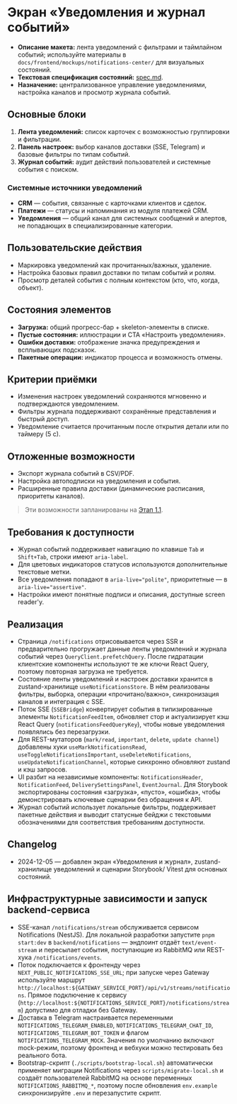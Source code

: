 # Экран «Уведомления и журнал событий»

- **Описание макета:** лента уведомлений с фильтрами и таймлайном событий; используйте материалы в `docs/frontend/mockups/notifications-center/` для визуальных состояний.
- **Текстовая спецификация состояний:** [spec.md](mockups/notifications-center/spec.md).
- **Назначение:** централизованное управление уведомлениями, настройка каналов и просмотр журнала событий.

## Основные блоки
1. **Лента уведомлений:** список карточек с возможностью группировки и фильтрации.
2. **Панель настроек:** выбор каналов доставки (SSE, Telegram) и базовые фильтры по типам событий.
3. **Журнал событий:** аудит действий пользователей и системные события с поиском.

### Системные источники уведомлений
- **CRM** — события, связанные с карточками клиентов и сделок.
- **Платежи** — статусы и напоминания из модуля платежей CRM.
- **Уведомления** — общий канал для системных сообщений и алертов, не попадающих в специализированные категории.

## Пользовательские действия
- Маркировка уведомлений как прочитанных/важных, удаление.
- Настройка базовых правил доставки по типам событий и ролям.
- Просмотр деталей события с полным контекстом (кто, что, когда, объект).

## Состояния элементов
- **Загрузка:** общий прогресс-бар + skeleton-элементы в списке.
- **Пустые состояния:** иллюстрации и CTA «Настроить уведомления».
- **Ошибки доставки:** отображение значка предупреждения и всплывающих подсказок.
- **Пакетные операции:** индикатор процесса и возможность отмены.

## Критерии приёмки
- Изменения настроек уведомлений сохраняются мгновенно и подтверждаются уведомлением.
- Фильтры журнала поддерживают сохранённые представления и быстрый доступ.
- Уведомление считается прочитанным после открытия детали или по таймеру (5 с).

## Отложенные возможности
- Экспорт журнала событий в CSV/PDF.
- Настройка автоподписки на уведомления и события.
- Расширенные правила доставки (динамические расписания, приоритеты каналов).

> Эти возможности запланированы на [Этап 1.1](../delivery-plan.md#notifications-export-autosubscribe).

## Требования к доступности
- Журнал событий поддерживает навигацию по клавише `Tab` и `Shift+Tab`, строки имеют `aria-label`.
- Для цветовых индикаторов статусов используются дополнительные текстовые метки.
- Все уведомления попадают в `aria-live="polite"`, приоритетные — в `aria-live="assertive"`.
- Настройки имеют понятные подписи и описания, доступные screen reader'у.

## Реализация

- Страница `/notifications` отрисовывается через SSR и предварительно прогружает данные ленты уведомлений и журнала событий через `QueryClient.prefetchQuery`. После гидратации клиентские компоненты используют те же ключи React Query, поэтому повторная загрузка не требуется.
- Состояние ленты уведомлений и настроек доставки хранится в zustand-хранилище `useNotificationsStore`. В нём реализованы фильтры, выборка, операции «прочитано/важно», синхронизация каналов и интеграция с SSE.
- Поток SSE (`SSEBridge`) конвертирует события в типизированные элементы `NotificationFeedItem`, обновляет стор и актуализирует кэш React Query (`notificationsFeedQueryKey`), чтобы новые уведомления появлялись без перезагрузки.
- Для REST-мутаторов (`mark/read`, `important`, `delete`, `update channel`) добавлены хуки `useMarkNotificationsRead`, `useToggleNotificationsImportant`, `useDeleteNotifications`, `useUpdateNotificationChannel`, которые синхронно обновляют zustand и кэш запросов.
- UI разбит на независимые компоненты: `NotificationsHeader`, `NotificationFeed`, `DeliverySettingsPanel`, `EventJournal`. Для Storybook экспортированы состояния «загрузка», «пусто», «ошибка», чтобы демонстрировать ключевые сценарии без обращения к API.
- Журнал событий использует локальные фильтры, поддерживает пакетные действия и выводит статусные бейджи с текстовыми обозначениями для соответствия требованиям доступности.

## Changelog

- 2024-12-05 — добавлен экран «Уведомления и журнал», zustand-хранилище уведомлений и сценарии Storybook/ Vitest для основных состояний.

## Инфраструктурные зависимости и запуск backend-сервиса

- SSE-канал `/notifications/stream` обслуживается сервисом Notifications (NestJS). Для локальной разработки запустите `pnpm start:dev` в `backend/notifications` — эндпоинт отдаёт `text/event-stream` и пересылает события, поступающие из RabbitMQ или REST-хука `/notifications/events`.
- Поток подключается к фронтенду через `NEXT_PUBLIC_NOTIFICATIONS_SSE_URL`; при запуске через Gateway используйте маршрут `http://localhost:${GATEWAY_SERVICE_PORT}/api/v1/streams/notifications`. Прямое подключение к сервису (`http://localhost:${NOTIFICATIONS_SERVICE_PORT}/notifications/stream`) допустимо для отладки без Gateway.
- Доставка в Telegram настраивается переменными `NOTIFICATIONS_TELEGRAM_ENABLED`, `NOTIFICATIONS_TELEGRAM_CHAT_ID`, `NOTIFICATIONS_TELEGRAM_BOT_TOKEN` и флагом `NOTIFICATIONS_TELEGRAM_MOCK`. Значения по умолчанию включают mock-режим, поэтому фронтенд и вебхуки можно тестировать без реального бота.
- Bootstrap-скрипт (`./scripts/bootstrap-local.sh`) автоматически применяет миграции Notifications через `scripts/migrate-local.sh` и создаёт пользователей RabbitMQ на основе переменных `NOTIFICATIONS_RABBITMQ_*`, поэтому после обновления `env.example` синхронизируйте `.env` и перезапустите скрипт.

